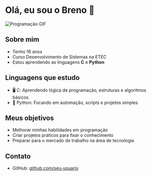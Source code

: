 # Olá, eu sou o Breno 👋

![Programação GIF](https://media.giphy.com/media/13HgwGsXF0aiGY/giphy.gif)

## Sobre mim
- Tenho 16 anos
- Curso Desenvolvimento de Sistemas na ETEC
- Estou aprendendo as linguagens **C** e **Python**

## Linguagens que estudo
- 🖥️ C: Aprendendo lógica de programação, estruturas e algoritmos básicos
- 🐍 Python: Focando em automação, scripts e projetos simples

## Meus objetivos
- Melhorar minhas habilidades em programação
- Criar projetos práticos para fixar o conhecimento
- Preparar para o mercado de trabalho na área de tecnologia

## Contato
- GitHub: [github.com/seu-usuario](https://github.com/Yoo-Brenooo)  <!-- Yoo-Brenooo-->
